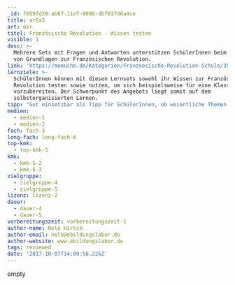 ```yaml
---
_id: f059fd20-ab67-11e7-9686-dbf837d6a4ce
title: ar6x3
art: oer
titel: Französische Revolution - Wissen testen
visible: 1
desc: >-
  Mehrere Sets mit Fragen und Antworten unterstützen SchülerInnen beim Lernen
  von Grundlagen zur Französischen Revolution.
link: 'https://memucho.de/Kategorien/Franzoesische-Revolution-Schule/353'
lernziele: >-
  SchülerInnen können mit diesen Lernsets sowohl ihr Wissen zur Französischen
  Revolution testen sowie nutzen, um sich beispielsweise für eine Klassenarbeit
  vorzubereiten. Der Schwerpunkt des Angebots liegt somit auf dem
  selbstorganisierten Lernen.
tipp: "Gut einsetzbar als Tipp für SchülerInnen, ob wesentliche Themen verstanden wurden, z.B. in Anschluss an eine Projektarbeit oder ähnliches zu diesem Thema.\r\n\r\nBei jüngeren SuS sollte die Plattform vorher eingeführt sein. Alternativ dazu ist es möglich, die Lerninhalte der Plattform in den eigenen Lehrerblog bzw. Schulwebseite einzubinden. Das würde dann so aussehen (am Beispiel Hauptstädte der EU Länder prüfen:  https://www.netzwerkzeug.org/arbeitsmaterial/wissensquiz-hauptstaedte-der-eu"
medien:
  - medien-1
  - medien-2
fach: fach-3
long-fach: long-fach-6
top-kmk:
  - top-kmk-5
kmk:
  - kmk-5-2
  - kmk-5-3
zielgruppe:
  - zielgruppe-4
  - zielgruppe-5
lizenz: lizenz-2
dauer:
  - dauer-4
  - dauer-5
vorbereitungszeit: vorbereitungszeit-1
author-name: Nele Hirsch
author-email: nele@ebildungslabor.de
author-website: www.ebildungslabor.de
tags: reviewed
date: '2017-10-07T14:00:56.226Z'
---
```

empty
